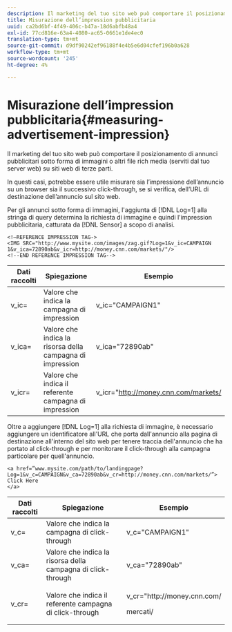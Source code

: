 ```yaml
---
description: Il marketing del tuo sito web può comportare il posizionamento di annunci pubblicitari sotto forma di immagini o altri file rich media (serviti dal tuo server web) su siti web di terze parti.
title: Misurazione dell’impression pubblicitaria
uuid: ca2bd6bf-4f49-406c-b47a-18d6abfb48a4
exl-id: 77cd816e-63a4-4080-ac65-0661e1de4ec0
translation-type: tm+mt
source-git-commit: d9df90242ef96188f4e4b5e6d04cfef196b0a628
workflow-type: tm+mt
source-wordcount: '245'
ht-degree: 4%

---
```


# Misurazione dell’impression pubblicitaria{#measuring-advertisement-impression}

Il marketing del tuo sito web può comportare il posizionamento di annunci pubblicitari sotto forma di immagini o altri file rich media (serviti dal tuo server web) su siti web di terze parti.

In questi casi, potrebbe essere utile misurare sia l’impressione dell’annuncio su un browser sia il successivo click-through, se si verifica, dell’URL di destinazione dell’annuncio sul sito web.

Per gli annunci sotto forma di immagini, l&#39;aggiunta di [!DNL Log=1] alla stringa di query determina la richiesta di immagine e quindi l&#39;impression pubblicitaria, catturata da [!DNL Sensor] a scopo di analisi.

```
<!—REFERENCE IMPRESSION TAG-> 
<IMG SRC="http://www.mysite.com/images/zag.gif?Log=1&v_ic=CAMPAIGN 1&v_ica=72890ab&v_icr=http://money.cnn.com/markets/"/>
<!--END REFERENCE IMPRESSION TAG-->
```

| Dati raccolti | Spiegazione | Esempio |
|---|---|---|
| v_ic= | Valore che indica la campagna di impression | v_ic=&quot;CAMPAIGN1&quot; |
| v_ica= | Valore che indica la risorsa della campagna di impression | v_ica=&quot;72890ab&quot; |
| v_icr= | Valore che indica il referente campagna di impression | v_icr=&quot;http://money.cnn.com/markets/ |

Oltre a aggiungere [!DNL Log=1] alla richiesta di immagine, è necessario aggiungere un identificatore all&#39;URL che porta dall&#39;annuncio alla pagina di destinazione all&#39;interno del sito web per tenere traccia dell&#39;annuncio che ha portato al click-through e per monitorare il click-through alla campagna particolare per quell&#39;annuncio.

```
<a href=”www.mysite.com/path/to/landingpage?Log=1&v_c=CAMPAIGN&v_ca=72890ab&v_cr=http://money.cnn.com/markets/”>
Click Here
</a>
```

<table id="table_B87134C522EF4AC9BD2AFA6F4A0CF574"> 
 <thead> 
  <tr> 
   <th colname="col1" class="entry"> Dati raccolti </th> 
   <th colname="col2" class="entry"> Spiegazione </th> 
   <th colname="col3" class="entry"> Esempio </th> 
  </tr> 
 </thead>
 <tbody> 
  <tr> 
   <td colname="col1"> v_c= </td> 
   <td colname="col2"> Valore che indica la campagna di click-through </td> 
   <td colname="col3"> v_c="CAMPAIGN1" </td> 
  </tr> 
  <tr> 
   <td colname="col1"> v_ca= </td> 
   <td colname="col2"> Valore che indica la risorsa della campagna di click-through </td> 
   <td colname="col3"> v_ca="72890ab" </td> 
  </tr> 
  <tr> 
   <td colname="col1"> v_cr= </td> 
   <td colname="col2"> Valore che indica il referente campagna di click-through </td> 
   <td colname="col3"> <p> <span class="filepath"> v_cr="http://money.cnn.com/</span> </p> <p>mercati/ </p> </td> 
  </tr> 
 </tbody> 
</table>

